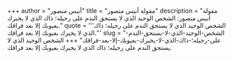 +++
author = "أنيس منصور"
title = "مقولة أنيس منصور"
description = "مقولة أنيس منصور: الشخص الوحيد الذي لا يستحق الندم على رحيله؛ ذاك الذي لا يخبرك بعيوبك إلا بعد فراقك."
quote = '''الشخص الوحيد الذي لا يستحق الندم على رحيله؛ ذاك الذي لا يخبرك بعيوبك إلا بعد فراقك.''' 
slug = "الشخص-الوحيد-الذي-لا-يستحق-الندم-على-رحيله؛-ذاك-الذي-لا-يخبرك-بعيوبك-إلا-بعد-فراقك"
+++
الشخص الوحيد الذي لا يستحق الندم على رحيله؛ ذاك الذي لا يخبرك بعيوبك إلا بعد فراقك.
